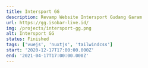 ```yaml
---
title: Intersport GG
description: Revamp Website Intersport Gudang Garam
url: https://gg.isobar-live.id/
img: /projects/intersport-gg.png
alt: Intersport GG
status: Finished
tags: ['vuejs', 'nuxtjs', 'tailwindcss']
start: '2020-12-17T17:00:00.000Z'
end: '2021-04-17T17:00:00.000Z'
---
```

